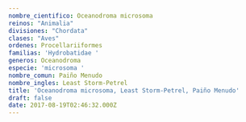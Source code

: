 ```yaml
---
nombre_cientifico: Oceanodroma microsoma
reinos: "Animalia"
divisiones: "Chordata"
clases: "Aves"
ordenes: Procellariiformes
familias: 'Hydrobatidae '
generos: Oceanodroma
especie: 'microsoma '
nombre_comun: Paiño Menudo
nombre_ingles: Least Storm-Petrel
title: 'Oceanodroma microsoma, Least Storm-Petrel, Paiño Menudo'
draft: false
date: 2017-08-19T02:46:32.000Z
---
```


